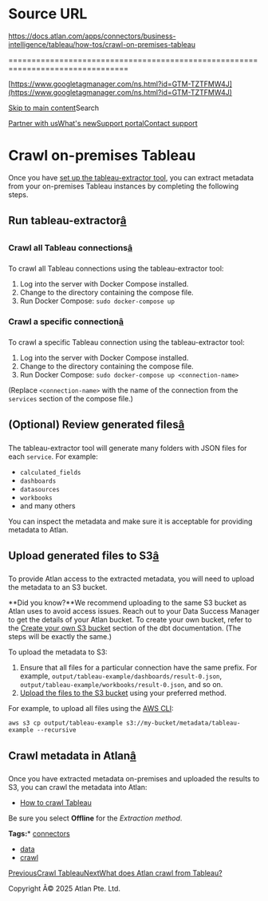 # Source URL
https://docs.atlan.com/apps/connectors/business-intelligence/tableau/how-tos/crawl-on-premises-tableau

================================================================================

<!--
canonical: https://docs.atlan.com/apps/connectors/business-intelligence/tableau/how-tos/crawl-on-premises-tableau
link-alternate: https://docs.atlan.com/apps/connectors/business-intelligence/tableau/how-tos/crawl-on-premises-tableau
meta-description: Once you have [set up the tableau-extractor tool](/apps/connectors/business-intelligence/tableau/how-tos/set-up-on-premises-tableau-access), you can extract metadata from your on-premises Tableau instances by completing the following steps.
meta-docsearch:docusaurus_tag: docs-default-current
meta-docsearch:language: en
meta-docsearch:version: current
meta-docusaurus_locale: en
meta-docusaurus_tag: docs-default-current
meta-docusaurus_version: current
meta-generator: Docusaurus v3.8.1
meta-og-description: Once you have [set up the tableau-extractor tool](/apps/connectors/business-intelligence/tableau/how-tos/set-up-on-premises-tableau-access), you can extract metadata from your on-premises Tableau instances by completing the following steps.
meta-og-locale: en
meta-og-title: Crawl on-premises Tableau | Atlan Documentation
meta-og-url: https://docs.atlan.com/apps/connectors/business-intelligence/tableau/how-tos/crawl-on-premises-tableau
meta-twitter:card: summary_large_image
meta-viewport: width=device-width,initial-scale=1
title: Crawl on-premises Tableau | Atlan Documentation
-->

[https://www.googletagmanager.com/ns.html?id=GTM-TZTFMW4J](https://www.googletagmanager.com/ns.html?id=GTM-TZTFMW4J)

[Skip to main content](#__docusaurus_skipToContent_fallback)Search

[Partner with us](https://docs.google.com/forms/d/e/1FAIpQLScuAIhCm2GS7YFstrOjawbP8J7PUmOynQo7wI2yGCcCyEcVSw/viewform)[What's new](https://shipped.atlan.com/)[Support portal](https://atlan.zendesk.com/auth/v2/login/signin?return_to=https%3A%2F%2Fatlan.zendesk.com%2Fhc%2Fen-us&theme=hc&locale=en-us&brand_id=1900000425113&auth_origin=1900000425113%2Cfalse%2Ctrue)[Contact support](/support/submit-request)

Crawl on\-premises Tableau
==========================

Once you have [set up the tableau\-extractor tool](/apps/connectors/business-intelligence/tableau/how-tos/set-up-on-premises-tableau-access), you can extract metadata from your on\-premises Tableau instances by completing the following steps.

Run tableau\-extractor[â](#run-tableau-extractor "Direct link to Run tableau-extractor")
------------------------------------------------------------------------------------------

### Crawl all Tableau connections[â](#crawl-all-tableau-connections "Direct link to Crawl all Tableau connections")

To crawl all Tableau connections using the tableau\-extractor tool:

1. Log into the server with Docker Compose installed.
2. Change to the directory containing the compose file.
3. Run Docker Compose: `sudo docker-compose up`

### Crawl a specific connection[â](#crawl-a-specific-connection "Direct link to Crawl a specific connection")

To crawl a specific Tableau connection using the tableau\-extractor tool:

1. Log into the server with Docker Compose installed.
2. Change to the directory containing the compose file.
3. Run Docker Compose: `sudo docker-compose up <connection-name>`

(Replace `<connection-name>` with the name of the connection from the `services` section of the compose file.)

(Optional) Review generated files[â](#optional-review-generated-files "Direct link to (Optional) Review generated files")
---------------------------------------------------------------------------------------------------------------------------

The tableau\-extractor tool will generate many folders with JSON files for each `service`. For example:

* `calculated_fields`
* `dashboards`
* `datasources`
* `workbooks`
* and many others

You can inspect the metadata and make sure it is acceptable for providing metadata to Atlan.

Upload generated files to S3[â](#upload-generated-files-to-s3 "Direct link to Upload generated files to S3")
--------------------------------------------------------------------------------------------------------------

To provide Atlan access to the extracted metadata, you will need to upload the metadata to an S3 bucket.

**Did you know?**We recommend uploading to the same S3 bucket as Atlan uses to avoid access issues. Reach out to your Data Success Manager to get the details of your Atlan bucket. To create your own bucket, refer to the [Create your own S3 bucket](/apps/connectors/etl-tools/dbt/how-tos/set-up-dbt-core) section of the dbt documentation. (The steps will be exactly the same.)

To upload the metadata to S3:

1. Ensure that all files for a particular connection have the same prefix. For example, `output/tableau-example/dashboards/result-0.json`, `output/tableau-example/workbooks/result-0.json`, and so on.
2. [Upload the files to the S3 bucket](https://docs.aws.amazon.com/AmazonS3/latest/userguide/upload-objects.html) using your preferred method.

For example, to upload all files using the [AWS CLI](https://docs.aws.amazon.com/cli/latest/userguide/getting-started-install.html):

```
aws s3 cp output/tableau-example s3://my-bucket/metadata/tableau-example --recursive  

```

Crawl metadata in Atlan[â](#crawl-metadata-in-atlan "Direct link to Crawl metadata in Atlan")
-----------------------------------------------------------------------------------------------

Once you have extracted metadata on\-premises and uploaded the results to S3, you can crawl the metadata into Atlan:

* [How to crawl Tableau](/apps/connectors/business-intelligence/tableau/how-tos/crawl-tableau)

Be sure you select **Offline** for the *Extraction method*.

**Tags:*** [connectors](/tags/connectors)
* [data](/tags/data)
* [crawl](/tags/crawl)

[PreviousCrawl Tableau](/apps/connectors/business-intelligence/tableau/how-tos/crawl-tableau)[NextWhat does Atlan crawl from Tableau?](/apps/connectors/business-intelligence/tableau/references/what-does-atlan-crawl-from-tableau)

Copyright Â© 2025 Atlan Pte. Ltd.

